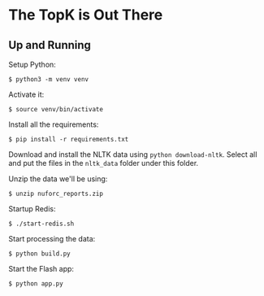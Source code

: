 # The TopK is Out There

## Up and Running

Setup Python:

    $ python3 -m venv venv

Activate it:

    $ source venv/bin/activate

Install all the requirements:

    $ pip install -r requirements.txt

Download and install the NLTK data using `python download-nltk`. Select all and put the files in the `nltk_data` folder under this folder.

Unzip the data we'll be using:

    $ unzip nuforc_reports.zip

Startup Redis:

    $ ./start-redis.sh

Start processing the data:

    $ python build.py

Start the Flash app:

    $ python app.py
